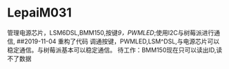 # LepaiM031
管理电源芯片，LSM6DSL,BMM150,按键*9，PWMLED*;使用I2C与树莓派进行通信, 
##2019-11-04 
重构了代码 
调通按键，PWMLED,LSM^DSL,与电源芯片可以稳定通信。与树莓派基本可以稳定通信。 
待工作：BMM150现在只可以读出ID,读不了数据 

